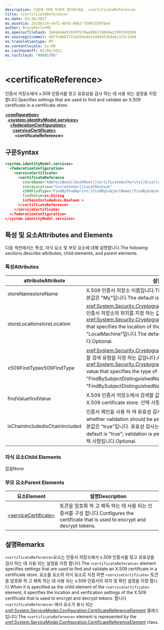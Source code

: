 ```yaml
---
description: 다음에 대해 자세히 알아보세요. <certificateReference>
title: <certificateReference>
ms.date: 03/30/2017
ms.assetid: 2ac8bc14-e9f1-48fb-b662-f5991558fbe4
author: BrucePerlerMS
ms.openlocfilehash: 3404d44457849fb78ae88617d049a2199f2b5509
ms.sourcegitcommit: ddf7edb67715a5b9a45e3dd44536dabc153c1de0
ms.translationtype: MT
ms.contentlocale: ko-KR
ms.lasthandoff: 02/06/2021
ms.locfileid: "99681788"
---
```

# \<certificateReference>

<span data-ttu-id="c5b1c-102">인증서 저장소에서 x.509 인증서를 찾고 유효성을 검사 하는 데 사용 되는 설정을 지정 합니다.</span><span class="sxs-lookup"><span data-stu-id="c5b1c-102">Specifies settings that are used to find and validate an X.509 certificate in a certificate store.</span></span>  
  
[**\<configuration>**](../configuration-element.md)\
&nbsp;&nbsp;[**\<system.identityModel.services>**](system-identitymodel-services.md)\
&nbsp;&nbsp;&nbsp;&nbsp;[**\<federationConfiguration>**](federationconfiguration.md)\
&nbsp;&nbsp;&nbsp;&nbsp;&nbsp;&nbsp;[**\<serviceCertificate>**](servicecertificate.md)\
&nbsp;&nbsp;&nbsp;&nbsp;&nbsp;&nbsp;&nbsp;&nbsp;**\<certificateReference>**  
  
## <a name="syntax"></a><span data-ttu-id="c5b1c-103">구문</span><span class="sxs-lookup"><span data-stu-id="c5b1c-103">Syntax</span></span>  
  
```xml  
<system.identityModel.services>  
  <federationConfiguration>  
    <serviceCertificate>  
      <certificateReference
        storeName="AddressBook||AuthRoot||CertificateAuthority||Disallowed||My||Root||TrustedPeople||TrustedPublisher"  
        storeLocation="CurrentUser||LocalMachine"  
        x509FindType="FindByThumbprint||FindBySubjectName||FindBySubjectDistinguishedName||FindByIssuerName||FindByIssuerDistinguishedName||FindBySerialNumber||FindByTimeValid||FindByTimeNotYetValid||FindByTimeExpired||FindByTemplateName||FindByApplicationPolicy||FindByCertificatePolicy||FindByExtension||FindByKeyUsage||FindBySubjectKeyIdentifier"  
        findValue=xs:String  
        isChainIncluded=xs:Boolean >  
      </certificateReference>  
    </serviceCertificate>  
  </federationConfiguration>  
</system.identityModel.services>  
```  
  
## <a name="attributes-and-elements"></a><span data-ttu-id="c5b1c-104">특성 및 요소</span><span class="sxs-lookup"><span data-stu-id="c5b1c-104">Attributes and Elements</span></span>  

 <span data-ttu-id="c5b1c-105">다음 섹션에서는 특성, 자식 요소 및 부모 요소에 대해 설명합니다.</span><span class="sxs-lookup"><span data-stu-id="c5b1c-105">The following sections describe attributes, child elements, and parent elements.</span></span>  
  
### <a name="attributes"></a><span data-ttu-id="c5b1c-106">특성</span><span class="sxs-lookup"><span data-stu-id="c5b1c-106">Attributes</span></span>  
  
|<span data-ttu-id="c5b1c-107">attribute</span><span class="sxs-lookup"><span data-stu-id="c5b1c-107">Attribute</span></span>|<span data-ttu-id="c5b1c-108">설명</span><span class="sxs-lookup"><span data-stu-id="c5b1c-108">Description</span></span>|  
|---------------|-----------------|  
|<span data-ttu-id="c5b1c-109">storeName</span><span class="sxs-lookup"><span data-stu-id="c5b1c-109">storeName</span></span>|<span data-ttu-id="c5b1c-110">X.509 인증서 저장소 이름입니다.</span><span class="sxs-lookup"><span data-stu-id="c5b1c-110">The name of the X.509 certificate store.</span></span> <span data-ttu-id="c5b1c-111">기본값은 "My"입니다.</span><span class="sxs-lookup"><span data-stu-id="c5b1c-111">The default is "My".</span></span> <span data-ttu-id="c5b1c-112">선택 사항입니다.</span><span class="sxs-lookup"><span data-stu-id="c5b1c-112">Optional.</span></span>|  
|<span data-ttu-id="c5b1c-113">storeLocation</span><span class="sxs-lookup"><span data-stu-id="c5b1c-113">storeLocation</span></span>|<span data-ttu-id="c5b1c-114"><xref:System.Security.Cryptography.X509Certificates.StoreLocation>X.509 인증서 저장소의 위치를 지정 하는 값입니다.</span><span class="sxs-lookup"><span data-stu-id="c5b1c-114">A <xref:System.Security.Cryptography.X509Certificates.StoreLocation> value that specifies the location of the X.509 certificate store.</span></span> <span data-ttu-id="c5b1c-115">기본값은 "LocalMachine"입니다.</span><span class="sxs-lookup"><span data-stu-id="c5b1c-115">The default value is "LocalMachine".</span></span> <span data-ttu-id="c5b1c-116">선택 사항입니다.</span><span class="sxs-lookup"><span data-stu-id="c5b1c-116">Optional.</span></span>|  
|<span data-ttu-id="c5b1c-117">x509FindType</span><span class="sxs-lookup"><span data-stu-id="c5b1c-117">x509FindType</span></span>|<span data-ttu-id="c5b1c-118"><xref:System.Security.Cryptography.X509Certificates.X509FindType>실행할 검색 유형을 지정 하는 값입니다.</span><span class="sxs-lookup"><span data-stu-id="c5b1c-118">An <xref:System.Security.Cryptography.X509Certificates.X509FindType> value that specifies the type of search that is to be executed.</span></span> <span data-ttu-id="c5b1c-119">기본값은 "FindBySubjectDistinguishedName"입니다.</span><span class="sxs-lookup"><span data-stu-id="c5b1c-119">The default is "FindBySubjectDistinguishedName".</span></span> <span data-ttu-id="c5b1c-120">선택 사항입니다.</span><span class="sxs-lookup"><span data-stu-id="c5b1c-120">Optional.</span></span>|  
|<span data-ttu-id="c5b1c-121">findValue</span><span class="sxs-lookup"><span data-stu-id="c5b1c-121">findValue</span></span>|<span data-ttu-id="c5b1c-122">X.509 인증서 저장소에서 검색할 값입니다.</span><span class="sxs-lookup"><span data-stu-id="c5b1c-122">The value to search for in the X.509 certificate store.</span></span> <span data-ttu-id="c5b1c-123">선택 사항입니다.</span><span class="sxs-lookup"><span data-stu-id="c5b1c-123">Optional.</span></span>|  
|<span data-ttu-id="c5b1c-124">isChainIncluded</span><span class="sxs-lookup"><span data-stu-id="c5b1c-124">isChainIncluded</span></span>|<span data-ttu-id="c5b1c-125">인증서 체인을 사용 하 여 유효성 검사를 수행할지 여부를 지정 합니다.</span><span class="sxs-lookup"><span data-stu-id="c5b1c-125">Specifies whether validation should be performed by using the certificate chain.</span></span> <span data-ttu-id="c5b1c-126">기본값은 "true"입니다. 유효성 검사는 인증서 체인을 사용 하 여 수행 됩니다.</span><span class="sxs-lookup"><span data-stu-id="c5b1c-126">The default is "true"; validation is performed by using the certificate chain.</span></span> <span data-ttu-id="c5b1c-127">선택 사항입니다.</span><span class="sxs-lookup"><span data-stu-id="c5b1c-127">Optional.</span></span>|  
  
### <a name="child-elements"></a><span data-ttu-id="c5b1c-128">자식 요소</span><span class="sxs-lookup"><span data-stu-id="c5b1c-128">Child Elements</span></span>  

 <span data-ttu-id="c5b1c-129">없음</span><span class="sxs-lookup"><span data-stu-id="c5b1c-129">None</span></span>  
  
### <a name="parent-elements"></a><span data-ttu-id="c5b1c-130">부모 요소</span><span class="sxs-lookup"><span data-stu-id="c5b1c-130">Parent Elements</span></span>  
  
|<span data-ttu-id="c5b1c-131">요소</span><span class="sxs-lookup"><span data-stu-id="c5b1c-131">Element</span></span>|<span data-ttu-id="c5b1c-132">설명</span><span class="sxs-lookup"><span data-stu-id="c5b1c-132">Description</span></span>|  
|-------------|-----------------|  
|[\<serviceCertificate>](servicecertificate.md)|<span data-ttu-id="c5b1c-133">토큰을 암호화 하 고 해독 하는 데 사용 되는 인증서를 구성 합니다.</span><span class="sxs-lookup"><span data-stu-id="c5b1c-133">Configures the certificate that is used to encrypt and decrypt tokens.</span></span>|  
  
## <a name="remarks"></a><span data-ttu-id="c5b1c-134">설명</span><span class="sxs-lookup"><span data-stu-id="c5b1c-134">Remarks</span></span>  

 <span data-ttu-id="c5b1c-135">`<certificateReference>`요소는 인증서 저장소에서 x.509 인증서를 찾고 유효성을 검사 하는 데 사용 되는 설정을 지정 합니다.</span><span class="sxs-lookup"><span data-stu-id="c5b1c-135">The `<certificateReference>` element specifies settings that are used to find and validate an X.509 certificate in a certificate store.</span></span> <span data-ttu-id="c5b1c-136">요소를 요소의 자식 요소로 지정 하면 `<serviceCertificate>` 토큰을 암호화 하 고 해독 하는 데 사용 되는 x.509 인증서의 위치 및 확인 설정을 지정 합니다.</span><span class="sxs-lookup"><span data-stu-id="c5b1c-136">When it is specified as the child element of the `<serviceCertificate>` element, it specifies the location and verification settings of the X.509 certificate that is used to encrypt and decrypt tokens.</span></span> <span data-ttu-id="c5b1c-137">합니다 `<certificateReference>` 에서 요소가 표시 되는 <xref:System.ServiceModel.Configuration.CertificateReferenceElement> 클래스입니다.</span><span class="sxs-lookup"><span data-stu-id="c5b1c-137">The `<certificateReference>` element is represented by the <xref:System.ServiceModel.Configuration.CertificateReferenceElement> class.</span></span>
